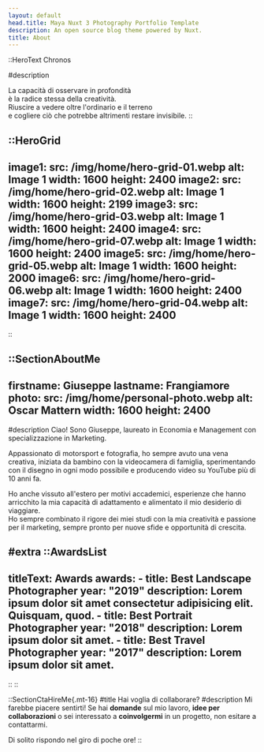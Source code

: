 ```yaml
---
layout: default
head.title: Maya Nuxt 3 Photography Portfolio Template
description: An open source blog theme powered by Nuxt.
title: About
---
```


::HeroText
Chronos

#description

La capacità di osservare in profondità<br>
è la radice stessa della creatività.<br>
Riuscire a vedere oltre l'ordinario e il terreno<br>
e cogliere ciò che potrebbe altrimenti restare invisibile.
::

::HeroGrid
---
image1:
  src: /img/home/hero-grid-01.webp
  alt: Image 1
  width: 1600
  height: 2400
image2:
  src: /img/home/hero-grid-02.webp
  alt: Image 1
  width: 1600
  height: 2199
image3:
  src: /img/home/hero-grid-03.webp
  alt: Image 1
  width: 1600
  height: 2400
image4:
  src: /img/home/hero-grid-07.webp
  alt: Image 1
  width: 1600
  height: 2400
image5:
  src: /img/home/hero-grid-05.webp
  alt: Image 1
  width: 1600
  height: 2000
image6:
  src: /img/home/hero-grid-06.webp
  alt: Image 1
  width: 1600
  height: 2400
image7:
  src: /img/home/hero-grid-04.webp
  alt: Image 1
  width: 1600
  height: 2400
---
::

::SectionAboutMe
---
firstname: Giuseppe 
lastname: Frangiamore
photo:
  src: /img/home/personal-photo.webp
  alt: Oscar Mattern
  width: 1600
  height: 2400
---
#description
Ciao! Sono Giuseppe, laureato in Economia e Management con specializzazione in Marketing.
 
Appassionato di motorsport e fotografia, ho sempre avuto una vena creativa, iniziata da bambino con la videocamera di famiglia, sperimentando con il disegno in ogni modo possibile e producendo video su YouTube più di 10 anni fa.
 
Ho anche vissuto all'estero per motivi accademici, esperienze che hanno arricchito la mia capacità di adattamento e alimentato il mio desiderio di viaggiare.<br>
Ho sempre combinato il rigore dei miei studi con la mia creatività e passione per il marketing, sempre pronto per nuove sfide e opportunità di crescita.

#extra
  ::AwardsList
  ---
  titleText: Awards
  awards:
    - title: Best Landscape Photographer
      year: "2019"
      description: Lorem ipsum dolor sit amet consectetur adipisicing elit. Quisquam, quod.
    - title: Best Portrait Photographer
      year: "2018"
      description: Lorem ipsum dolor sit amet.
    - title: Best Travel Photographer
      year: "2017"
      description: Lorem ipsum dolor sit amet.
  ---
  ::
::


::SectionCtaHireMe{.mt-16}
#title
Hai voglia di collaborare?
#description
Mi farebbe piacere sentirti! Se hai __domande__ sul mio lavoro, __idee per collaborazioni__ o sei interessato a __coinvolgermi__ in un progetto, non esitare a contattarmi.

Di solito rispondo nel giro di poche ore!
::